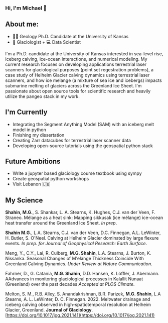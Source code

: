 ### Hi, I'm Michael 👋

## About me:
- 👩‍💻 Geology Ph.D. Candidate at the University of Kansas
- 🧊 Glaciologist + 💻 Data Scientist

I'm a Ph.D. candidate at the University of Kansas interested in sea-level rise, iceberg calving,  ice-ocean interactions, and numerical modeling. My current research focuses on developing applications terrestrial laser scanners for glaciological purposes (point set regestration problems), a case study of Helheim Glacier calving dynamics using terrestrial laser scanners, and how ice melange (a mixture of sea ice and icebergs) impacts submarine melting of glaciers across the Greenland Ice Sheet. I'm passionate about open source tools for scientific research and heavily utilize the pangeo stack in my work.

## I'm Currently 
- Integrating the Segment Anything Model (SAM) with an iceberg melt model in python
- Finishing my dissertation
- Creating Zarr datacubes for terrestrial laser scanner data
- Developing open-source tutorials using the geospatial python stack

## Future Ambitions
- Write a jupyter based glaciology course textbook using sympy
- Create geospatial python workshops
- Visit Lebanon 🇱🇧


## My Science 
__Shahin, M.G.__, S. Shankar, L. A. Stearns, K. Hughes, C.J. van der Veen, F. Straneo. Mélange as a heat sink: Mapping sikkusak (ice mélange) ice-ocean heat transfer around the Greenland Ice Sheet. *In prep*.

__Shahin M.G.__, L.A. Stearns, C.J. van der Veen, D.C. Finnegan, A.L. LeWinter, H. Butler, S. O'Neel. Calving at Helheim Glacier dominated by large flexure events. *In prep. for Journal of Geophysical Research: Earth Surface*.

Meng, Y., C.Y., Lai, R. Culberg, __M.G. Shahin__,  L.A. Stearns, J. Burton, K. Nissanka. Seasonal Changes of M\'elange Thickness Coincide With
Greenland Calving Dynamics. *Under Review at Nature Communication*.

Fahrner, D., G. Catania, __M.G. Shahin__, D.D. Hansen, K. Löffler, J. Abermann. AAdvances in monitoring glaciological processes in Kalallit Nunaat (Greenland) over the past decades *Accepted at PLOS Climate*.

Melton, S. M., R.B. Alley, S. Anandakrishnan, B.R. Parizek, __M.G. Shahin__, L.A Stearns, A. L. LeWinter,  D. C. Finnegan. 2022. Meltwater drainage and iceberg calving observed in high-spatiotemporal resolution at Helheim Glacier, Greenland. **Journal of Glaciology**. [https://doi.org/10.1017/jog.2021.141](https://doi.org/10.1017/jog.2021.141)



<!--
**shahinmg/shahinmg** is a ✨ _special_ ✨ repository because its `README.md` (this file) appears on your GitHub profile.

Here are some ideas to get you started:

- 🔭 I’m currently working on ...
- 🌱 I’m currently learning ...
- 👯 I’m looking to collaborate on ...
- 🤔 I’m looking for help with ...
- 💬 Ask me about ...
- 📫 How to reach me: ...
- 😄 Pronouns: ...
- ⚡ Fun fact: ...
-->
